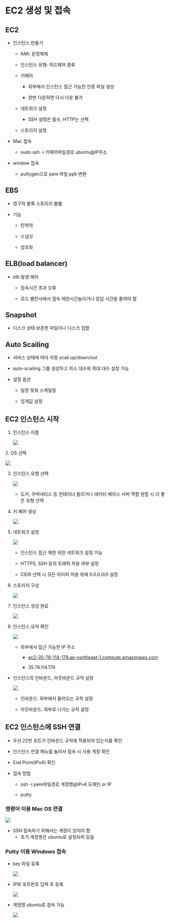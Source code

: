 EC2 생성 및 접속
===========

EC2
---

*   인스턴스 만들기
    
    *   AMI: 운영체제
    
    *   인스턴스 유형: 하드웨어 종류
    
    *   키페어
        
        *   외부에서 인스턴스 접근 가능한 인증 파일 생성
        
        *   한번 다운하면 다시 다운 불가
    
    *   네트워크 설정
        *   SSH 설정은 필수, HTTP는 선택
    
    *   스토리지 설정

*   Mac 접속
    *   sudo ssh -i 키페어파일경로 ubuntu@IP주소

*   window 접속
    *   puttygen으로 pem 파일 ppk 변환

EBS
---

*   영구적 블록 스토리지 볼륨

*   기능
    
    *   탄력적
    
    *   스냅샷
    
    *   암호화

ELB(load balancer)
------------------

*   elb 발생 에러
    
    *   접속시간 초과 오류
    
    *   로드 밸런서에서 접속 제한시간늘리거나 응답 시간을 줄여야 함

Snapshot
--------

*   디스크 상태 보존한 파일이나 디스크 집합

Auto Scailing
-------------

*   서비스 상태에 따라 자동 scail up/down/out

*   auto-scailing 그룹 생성하고 최소 대수와 최대 대수 설정 가능

*   설정 옵션
    
    *   일정 맞춰 스케일링
    
    *   임계값 설정
    

EC2 인스턴스 시작
-----------

1.  인스턴스 이름
    
    [![](EC2%20%E1%84%89%E1%85%A2%E1%86%BC%E1%84%89%E1%85%A5%E1%86%BC%20%E1%84%86%E1%85%B5%E1%86%BE%20%E1%84%8C%E1%85%A5%E1%86%B8%E1%84%89%E1%85%A9%E1%86%A8%2007565a6bfee246e3a9cbbca083389cf9/Untitled.png)](EC2%20%E1%84%89%E1%85%A2%E1%86%BC%E1%84%89%E1%85%A5%E1%86%BC%20%E1%84%86%E1%85%B5%E1%86%BE%20%E1%84%8C%E1%85%A5%E1%86%B8%E1%84%89%E1%85%A9%E1%86%A8%2007565a6bfee246e3a9cbbca083389cf9/Untitled.png)
    

2\. OS 선택

[![](EC2%20%E1%84%89%E1%85%A2%E1%86%BC%E1%84%89%E1%85%A5%E1%86%BC%20%E1%84%86%E1%85%B5%E1%86%BE%20%E1%84%8C%E1%85%A5%E1%86%B8%E1%84%89%E1%85%A9%E1%86%A8%2007565a6bfee246e3a9cbbca083389cf9/Untitled%201.png)](EC2%20%E1%84%89%E1%85%A2%E1%86%BC%E1%84%89%E1%85%A5%E1%86%BC%20%E1%84%86%E1%85%B5%E1%86%BE%20%E1%84%8C%E1%85%A5%E1%86%B8%E1%84%89%E1%85%A9%E1%86%A8%2007565a6bfee246e3a9cbbca083389cf9/Untitled%201.png)

3.  인스턴스 유형 선택
    
    [![](EC2%20%E1%84%89%E1%85%A2%E1%86%BC%E1%84%89%E1%85%A5%E1%86%BC%20%E1%84%86%E1%85%B5%E1%86%BE%20%E1%84%8C%E1%85%A5%E1%86%B8%E1%84%89%E1%85%A9%E1%86%A8%2007565a6bfee246e3a9cbbca083389cf9/Untitled%202.png)](EC2%20%E1%84%89%E1%85%A2%E1%86%BC%E1%84%89%E1%85%A5%E1%86%BC%20%E1%84%86%E1%85%B5%E1%86%BE%20%E1%84%8C%E1%85%A5%E1%86%B8%E1%84%89%E1%85%A9%E1%86%A8%2007565a6bfee246e3a9cbbca083389cf9/Untitled%202.png)
    
    *   도커, 쿠버네티스 등 컨테이너 돌리거나 데이터 베이스 서버 역할 원할 시 더 좋은 유형 선택

4.  키 페어 생성
    
    [![](EC2%20%E1%84%89%E1%85%A2%E1%86%BC%E1%84%89%E1%85%A5%E1%86%BC%20%E1%84%86%E1%85%B5%E1%86%BE%20%E1%84%8C%E1%85%A5%E1%86%B8%E1%84%89%E1%85%A9%E1%86%A8%2007565a6bfee246e3a9cbbca083389cf9/Untitled%203.png)](EC2%20%E1%84%89%E1%85%A2%E1%86%BC%E1%84%89%E1%85%A5%E1%86%BC%20%E1%84%86%E1%85%B5%E1%86%BE%20%E1%84%8C%E1%85%A5%E1%86%B8%E1%84%89%E1%85%A9%E1%86%A8%2007565a6bfee246e3a9cbbca083389cf9/Untitled%203.png)
    

5.  네트워크 설정
    
    [![](EC2%20%E1%84%89%E1%85%A2%E1%86%BC%E1%84%89%E1%85%A5%E1%86%BC%20%E1%84%86%E1%85%B5%E1%86%BE%20%E1%84%8C%E1%85%A5%E1%86%B8%E1%84%89%E1%85%A9%E1%86%A8%2007565a6bfee246e3a9cbbca083389cf9/Untitled%204.png)](EC2%20%E1%84%89%E1%85%A2%E1%86%BC%E1%84%89%E1%85%A5%E1%86%BC%20%E1%84%86%E1%85%B5%E1%86%BE%20%E1%84%8C%E1%85%A5%E1%86%B8%E1%84%89%E1%85%A9%E1%86%A8%2007565a6bfee246e3a9cbbca083389cf9/Untitled%204.png)
    
    *   인스턴스 접근 제한 위한 네트워크 설정 가능
    
    *   HTTPS, SSH 등의 트래픽 허용 여부 설정
    
    *   CIDR 선택 시 모든 아이피 허용 위해 0.0.0.0/0 설정

6.  스토리지 구성
    
    [![](EC2%20%E1%84%89%E1%85%A2%E1%86%BC%E1%84%89%E1%85%A5%E1%86%BC%20%E1%84%86%E1%85%B5%E1%86%BE%20%E1%84%8C%E1%85%A5%E1%86%B8%E1%84%89%E1%85%A9%E1%86%A8%2007565a6bfee246e3a9cbbca083389cf9/Untitled%205.png)](EC2%20%E1%84%89%E1%85%A2%E1%86%BC%E1%84%89%E1%85%A5%E1%86%BC%20%E1%84%86%E1%85%B5%E1%86%BE%20%E1%84%8C%E1%85%A5%E1%86%B8%E1%84%89%E1%85%A9%E1%86%A8%2007565a6bfee246e3a9cbbca083389cf9/Untitled%205.png)
    

7.  인스턴스 생성 완료
    
    [![](EC2%20%E1%84%89%E1%85%A2%E1%86%BC%E1%84%89%E1%85%A5%E1%86%BC%20%E1%84%86%E1%85%B5%E1%86%BE%20%E1%84%8C%E1%85%A5%E1%86%B8%E1%84%89%E1%85%A9%E1%86%A8%2007565a6bfee246e3a9cbbca083389cf9/Untitled%206.png)](EC2%20%E1%84%89%E1%85%A2%E1%86%BC%E1%84%89%E1%85%A5%E1%86%BC%20%E1%84%86%E1%85%B5%E1%86%BE%20%E1%84%8C%E1%85%A5%E1%86%B8%E1%84%89%E1%85%A9%E1%86%A8%2007565a6bfee246e3a9cbbca083389cf9/Untitled%206.png)
    

8.  인스턴스 요약 확인
    
    [![](EC2%20%E1%84%89%E1%85%A2%E1%86%BC%E1%84%89%E1%85%A5%E1%86%BC%20%E1%84%86%E1%85%B5%E1%86%BE%20%E1%84%8C%E1%85%A5%E1%86%B8%E1%84%89%E1%85%A9%E1%86%A8%2007565a6bfee246e3a9cbbca083389cf9/Untitled%207.png)](EC2%20%E1%84%89%E1%85%A2%E1%86%BC%E1%84%89%E1%85%A5%E1%86%BC%20%E1%84%86%E1%85%B5%E1%86%BE%20%E1%84%8C%E1%85%A5%E1%86%B8%E1%84%89%E1%85%A9%E1%86%A8%2007565a6bfee246e3a9cbbca083389cf9/Untitled%207.png)
    
    *   외부에서 접근 가능한 IP 주소
        
        *   [ec2-35-76-114-179.ap-northeast-1.compute.amazonaws.com](http://ec2-35-76-114-179.ap-northeast-1.compute.amazonaws.com/)
        
        *   35.76.114.179

*   인스턴스의 인바운드, 아웃바운드 규칙 설정
    
    [![](EC2%20%E1%84%89%E1%85%A2%E1%86%BC%E1%84%89%E1%85%A5%E1%86%BC%20%E1%84%86%E1%85%B5%E1%86%BE%20%E1%84%8C%E1%85%A5%E1%86%B8%E1%84%89%E1%85%A9%E1%86%A8%2007565a6bfee246e3a9cbbca083389cf9/Untitled%208.png)](EC2%20%E1%84%89%E1%85%A2%E1%86%BC%E1%84%89%E1%85%A5%E1%86%BC%20%E1%84%86%E1%85%B5%E1%86%BE%20%E1%84%8C%E1%85%A5%E1%86%B8%E1%84%89%E1%85%A9%E1%86%A8%2007565a6bfee246e3a9cbbca083389cf9/Untitled%208.png)
    
    *   인바운드: 외부에서 들어오는 규칙 설정
    
    *   아웃바운드: 외부로 나가는 규칙 설정

EC2 인스턴스에 SSH 연결
----------------

*   우선 22번 포트가 인바운드 규칙에 적용되어 있는지를 확인

*   인스턴스 연결 메뉴를 눌러서 접속 시 사용 계정 확인

*   End Point(IPv4) 확인

*   접속 방법
    
    *   ssh -i pem파일경로 계정명@IPv4 도메인 or IP
    
    *   putty

### 명령어 이용 Mac OS 연결

[![](EC2%20%E1%84%89%E1%85%A2%E1%86%BC%E1%84%89%E1%85%A5%E1%86%BC%20%E1%84%86%E1%85%B5%E1%86%BE%20%E1%84%8C%E1%85%A5%E1%86%B8%E1%84%89%E1%85%A9%E1%86%A8%2007565a6bfee246e3a9cbbca083389cf9/Untitled%209.png)](EC2%20%E1%84%89%E1%85%A2%E1%86%BC%E1%84%89%E1%85%A5%E1%86%BC%20%E1%84%86%E1%85%B5%E1%86%BE%20%E1%84%8C%E1%85%A5%E1%86%B8%E1%84%89%E1%85%A9%E1%86%A8%2007565a6bfee246e3a9cbbca083389cf9/Untitled%209.png)

*   SSH 접속하기 위해서는 계정이 있어야 함
    *   초기 계정명은 ubuntu로 설정되어 있음

### Putty 이용 Windows 접속

*   key 파일 등록
    
    [![](EC2%20%E1%84%89%E1%85%A2%E1%86%BC%E1%84%89%E1%85%A5%E1%86%BC%20%E1%84%86%E1%85%B5%E1%86%BE%20%E1%84%8C%E1%85%A5%E1%86%B8%E1%84%89%E1%85%A9%E1%86%A8%2007565a6bfee246e3a9cbbca083389cf9/Untitled%2010.png)](EC2%20%E1%84%89%E1%85%A2%E1%86%BC%E1%84%89%E1%85%A5%E1%86%BC%20%E1%84%86%E1%85%B5%E1%86%BE%20%E1%84%8C%E1%85%A5%E1%86%B8%E1%84%89%E1%85%A9%E1%86%A8%2007565a6bfee246e3a9cbbca083389cf9/Untitled%2010.png)
    

*   IP와 포트번호 입력 후 등록
    
    [![](EC2%20%E1%84%89%E1%85%A2%E1%86%BC%E1%84%89%E1%85%A5%E1%86%BC%20%E1%84%86%E1%85%B5%E1%86%BE%20%E1%84%8C%E1%85%A5%E1%86%B8%E1%84%89%E1%85%A9%E1%86%A8%2007565a6bfee246e3a9cbbca083389cf9/Untitled%2011.png)](EC2%20%E1%84%89%E1%85%A2%E1%86%BC%E1%84%89%E1%85%A5%E1%86%BC%20%E1%84%86%E1%85%B5%E1%86%BE%20%E1%84%8C%E1%85%A5%E1%86%B8%E1%84%89%E1%85%A9%E1%86%A8%2007565a6bfee246e3a9cbbca083389cf9/Untitled%2011.png)
    

*   계정명 ubuntu로 접속 가능
    
    [![](EC2%20%E1%84%89%E1%85%A2%E1%86%BC%E1%84%89%E1%85%A5%E1%86%BC%20%E1%84%86%E1%85%B5%E1%86%BE%20%E1%84%8C%E1%85%A5%E1%86%B8%E1%84%89%E1%85%A9%E1%86%A8%2007565a6bfee246e3a9cbbca083389cf9/Untitled%2012.png)](EC2%20%E1%84%89%E1%85%A2%E1%86%BC%E1%84%89%E1%85%A5%E1%86%BC%20%E1%84%86%E1%85%B5%E1%86%BE%20%E1%84%8C%E1%85%A5%E1%86%B8%E1%84%89%E1%85%A9%E1%86%A8%2007565a6bfee246e3a9cbbca083389cf9/Untitled%2012.png)